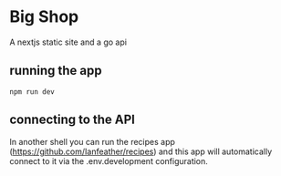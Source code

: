 # Big Shop

A nextjs static site and a go api

## running the app
```
npm run dev
```

## connecting to the API
In another shell you can run the recipes app (https://github.com/Ianfeather/recipes) and this app will automatically connect to it via the .env.development configuration.
